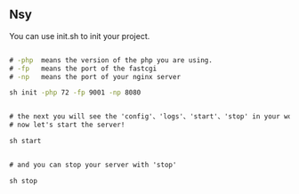 ## Nsy

You can use init.sh to init your project.

```bat

# -php  means the version of the php you are using.
# -fp   means the port of the fastcgi
# -np   means the port of your nginx server

sh init -php 72 -fp 9001 -np 8080


# the next you will see the 'config'、'logs'、'start'、'stop' in your workspace.
# now let's start the server!

sh start


# and you can stop your server with 'stop'

sh stop
```

